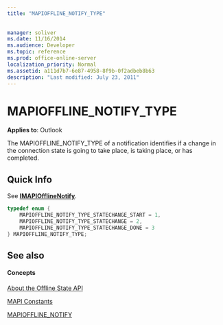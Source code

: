 ```yaml
---
title: "MAPIOFFLINE_NOTIFY_TYPE"
 
 
manager: soliver
ms.date: 11/16/2014
ms.audience: Developer
ms.topic: reference
ms.prod: office-online-server
localization_priority: Normal
ms.assetid: a111d7b7-6e87-4958-8f9b-0f2adbeb8b63
description: "Last modified: July 23, 2011"
---
```


# MAPIOFFLINE_NOTIFY_TYPE

  
  
**Applies to**: Outlook 
  
The MAPIOFFLINE_NOTIFY_TYPE of a notification identifies if a change in the connection state is going to take place, is taking place, or has completed. 
  
## Quick Info

See **[IMAPIOfflineNotify](imapiofflinenotifyiunknown.md)**. 
  
```cpp
typedef enum { 
    MAPIOFFLINE_NOTIFY_TYPE_STATECHANGE_START = 1,  
    MAPIOFFLINE_NOTIFY_TYPE_STATECHANGE = 2,  
    MAPIOFFLINE_NOTIFY_TYPE_STATECHANGE_DONE = 3  
} MAPIOFFLINE_NOTIFY_TYPE;
```

## See also

#### Concepts

[About the Offline State API](about-the-offline-state-api.md)
  
[MAPI Constants](mapi-constants.md)
  
[MAPIOFFLINE_NOTIFY](mapioffline_notify.md)

